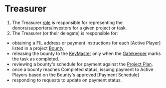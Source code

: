 # Treasurer

1. The Treasurer [role](..) is responsible for representing the donors/supporters/investors for a given project or task.
1. The Treasurer (or their delegate) is responsible for:
* obtaining a FIL address or payment instructions for each [Active Player] listed in a project [Bounty](../../Projects/Bounties)
* releasing the bounty to the [KeyMaster](../Keymaster) only when the [Gatekeeper](../Gatekeeper) marks the task as completed.
* reviewing a bounty's schedule for payment against the [Project Plan](https://github.com/cryptotechguru/EDENomicon/projects/4).
* once a bounty reaches Completed status, issuing payment to Active Players based on the Bounty's approved [Payment Schedule]
* responding to requests to update on payment status.
